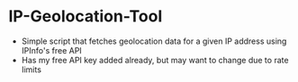 # IP-Geolocation-Tool
- Simple script that fetches geolocation data for a given IP address using IPInfo's free API
- Has my free API key added already, but may want to change due to rate limits
